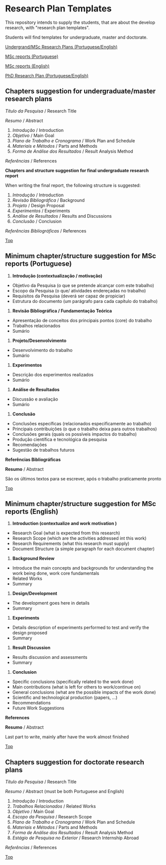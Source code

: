 # Research Plan Templates #

This repository intends to supply the students, that are about the develop research, with "research plan templates".

Students will find templates for undergraduate, master and doctorate.

[Undergrand/MSc Research Plans (Portuguese/English)](#chapters-suggestion-for-undergraduatemaster-research-plans)

[MSc reports (Portuguese)](#minimum-chapterstructure-suggestion-for-msc-reports-portuguese)

[MSc reports (English)](#minimum-chapterstructure-suggestion-for-msc-reports-english)

[PhD Research Plan (Portuguese/English)](#chapters-suggestion-for-doctorate-research-plans)




## Chapters suggestion for undergraduate/master research plans ##

*Título da Pesquisa* / Research Title

*Resumo* / Abstract

1. *Introdução* / Introduction
1. *Objetivo* / Main Goal
1. *Plano de Trabalho e Cronograma* / Work Plan and Schedule
1. *Materiais e Métodos* / Parts and Methods
1. *Forma de Análise dos Resultados* / Result Analysis Method

*Referências* / References

**Chapters and structure suggestion for final undergraduate research report**

When writing the final report, the following structure is suggested:

1. *Introdução* / Introduction
1. *Revisão Bibliográfica* / Background
1. *Projeto* / Design Proposal
1. *Experimentos* / Experiments
1. *Análise de Resultados* / Results and Discussions
1. *Conclusão* / Conclusion

*Referências Bibliográficas* / References

[Top](#research-plan-templates)


## Minimum chapter/structure suggestion for MSc reports (Portuguese) ##

1. **Introdução (contextualização / motivação)**
 * Objetivo da Pesquisa (o que se pretende alcançar com este trabalho)
 * Escopo da Pesquisa (o que/ atividades endereçadas no trabalho)
 * Requisitos da Pesquisa (deverá ser capaz de propiciar)
 * Estrutura do documento (um parágrafo para cada capítulo do trabalho)
1. **Revisão Bibliográfica / Fundamentação Teórica**
 * Apresentação de conceitos dos principais pontos (core) do trabalho
 * Trabalhos relacionados
 * Sumário
1. **Projeto/Desenvolvimento**
 * Desenvolvimento do trabalho
 * Sumário
1. **Experimentos**
 * Descrição dos experimentos realizados
 * Sumário
1. **Análise de Resultados**
 * Discussão e avaliação
 * Sumário
1. **Conclusão**
 * Conclusões específicas (relacionados especificamente ao trabalho)
 * Principais contribuições (o que o trabalho deixa para outros trabalhos)
 * Conclusões gerais (quais os possíveis impactos do trabalho)
 * Produção científica e tecnológica da pesquisa
 * Recomendações
 * Sugestão de trabalhos futuros

**Referências Bibliográficas**

**Resumo** / Abstract 

São os últimos textos para se escrever, após o trabalho praticamente pronto

[Top](#research-plan-templates)



## Minimum chapter/structure suggestion for MSc reports (English) ##

1. **Introduction (contextualize and work motivation )**
 * Research Goal (what is expected from this research)
 * Research Scope (which are the activities addressed int this work)
 * Research Requirements (what this research must supply)
 * Document Structure (a simple paragraph for each document chapter)
1. **Background Review**
 * Introduce the main concepts and backgrounds for understanding the work being done, work core fundamentals
 * Related Works
 * Summary
1. **Design/Development**
 * The development goes here in details
 * Summary
1. **Experiments**
 * Details description of experiments performed to test and verify the design proposed
 * Summary
1. **Result Discussion**
 * Results discussion and assessments 
 * Summary
1. **Conclusion**
 * Specific conclusions (specifically related to the work done)
 * Main contributions (what is left for others to work/continue on)
 * General conclusions (what are the possible impacts of the work done)
 * Scientific and technological production (papers, ...)
 * Recommendations
 * Future Work Suggestions

**References**

**Resumo** / Abstract 

Last part to write, mainly after have the work almost finished

[Top](#research-plan-templates)


## Chapters suggestion for doctorate research plans ##

*Título da Pesquisa* / Research Title

*Resumo* / Abstract (must be both Portuguese and English)

1. *Introdução* / Introduction
1. *Trabalhos Relacionados* / Related Works
1. *Objetivo* / Main Goal
1. *Escopo da Pesquisa* / Research Scope
1. *Plano de Trabalho e Cronograma* / Work Plan and Schedule
1. *Materiais e Métodos* / Parts and Methods
1. *Forma de Análise dos Resultados* / Result Analysis Method
1. *Estágio de Pesquisa no Exterior* / Research Internship Abroad

*Referências* / References

[Top](#research-plan-templates)
